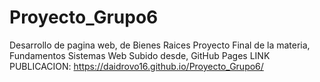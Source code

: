 # Proyecto_Grupo6
Desarrollo de pagina web, de Bienes Raices
Proyecto Final de la materia, Fundamentos Sistemas Web
Subido desde, GitHub Pages
LINK PUBLICACION: https://daidrovo16.github.io/Proyecto_Grupo6/
